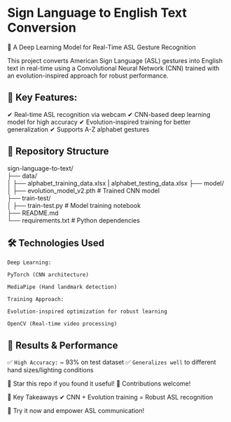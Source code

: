 # Sign Language to English Text Conversion

📌 A Deep Learning Model for Real-Time ASL Gesture Recognition

This project converts American Sign Language (ASL) gestures into English text in real-time using a Convolutional Neural Network (CNN) trained with an evolution-inspired approach for robust performance.

## 🚀 Key Features:

✔ Real-time ASL recognition via webcam
✔ CNN-based deep learning model for high accuracy
✔ Evolution-inspired training for better generalization
✔ Supports A-Z alphabet gestures

## 📂 Repository Structure

sign-language-to-text/  
├── data/  
│ ├── alphabet_training_data.xlsx | alphabet_testing_data.xlsx
├── model/  
│ ├── evolution_model_v2.pth # Trained CNN model  
├── train-test/  
│ ├── train-test.py # Model training notebook  
├── README.md  
└── requirements.txt # Python dependencies

## 🛠 Technologies Used

`Deep Learning:`

`PyTorch (CNN architecture)`

`MediaPipe (Hand landmark detection)`

`Training Approach:`

`Evolution-inspired optimization for robust learning`

`OpenCV (Real-time video processing)`

## 🎯 Results & Performance

✅ `High Accuracy:` ~ 93% on test dataset
✅ `Generalizes well` to different hand sizes/lighting conditions

🌟 Star this repo if you found it useful!
🔀 Contributions welcome!

📌 Key Takeaways
✔ CNN + Evolution training = Robust ASL recognition

🚀 Try it now and empower ASL communication!
